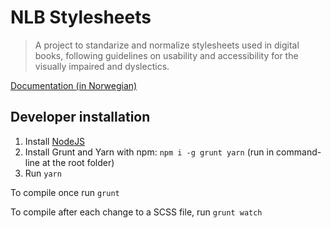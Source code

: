 # NLB Stylesheets

> A project to standarize and normalize stylesheets used in digital books, following guidelines on usability and accessibility for the visually impaired and dyslectics. 

[Documentation (in Norwegian)](https://nlbdev.github.io/nlb-scss/)

## Developer installation

1. Install [NodeJS](https://nodejs.org/en/)
2. Install Grunt and Yarn with npm: `npm i -g grunt yarn` (run in command-line at the root folder)
3. Run `yarn`

To compile once run `grunt`

To compile after each change to a SCSS file, run `grunt watch`
